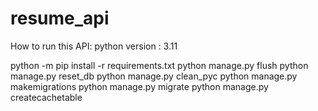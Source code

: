# resume_api

How to run this API:
python version : 3.11

python -m pip install -r requirements.txt
python manage.py flush
python manage.py reset_db
python manage.py clean_pyc
python manage.py makemigrations
python manage.py migrate
python manage.py createcachetable
